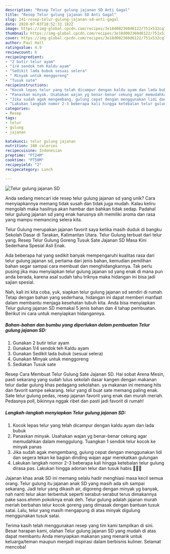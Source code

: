 ```yaml
---
description: "Resep Telur gulung jajanan SD Anti Gagal"
title: "Resep Telur gulung jajanan SD Anti Gagal"
slug: 241-resep-telur-gulung-jajanan-sd-anti-gagal
date: 2020-07-03T18:52:31.182Z
image: https://img-global.cpcdn.com/recipes/3e18d002360d6122/751x532cq70/telur-gulung-jajanan-sd-foto-resep-utama.jpg
thumbnail: https://img-global.cpcdn.com/recipes/3e18d002360d6122/751x532cq70/telur-gulung-jajanan-sd-foto-resep-utama.jpg
cover: https://img-global.cpcdn.com/recipes/3e18d002360d6122/751x532cq70/telur-gulung-jajanan-sd-foto-resep-utama.jpg
author: Paul Hall
ratingvalue: 4.9
reviewcount: 6
recipeingredient:
- "2 butir telur ayam"
- "1/4 sendok teh Kaldu ayam"
- "Sedikit lada bubuk sesuai selera"
- " Minyak untuk menggoreng"
- "Tusuk sate"
recipeinstructions:
- "Kocok lepas telur yang telah dicampur dengan kaldu ayam dan lada bubuk"
- "Panaskan minyak. Usahakan wajan yg benar-benar cekung agar memudahkan dalam menggulung. Tuangkan 1 sendok telur kocok ke minyak panas"
- "Jika sudah agak mengembang, gulung cepat dengan menggunakan lidi dan segera tekan ke bagian dinding wajan agar merekatkan gulungan"
- "Lakukan langkah nomor 2-3 beberapa kali hingga ketebalan telur gulung dirasa pas. Lakukan hingga adonan telur dan tusuk habis 🙂👍🏿"
categories:
- Resep
tags:
- telur
- gulung
- jajanan

katakunci: telur gulung jajanan 
nutrition: 108 calories
recipecuisine: Indonesian
preptime: "PT24M"
cooktime: "PT50M"
recipeyield: "2"
recipecategory: Lunch

---
```



![Telur gulung jajanan SD](https://img-global.cpcdn.com/recipes/3e18d002360d6122/751x532cq70/telur-gulung-jajanan-sd-foto-resep-utama.jpg)

Anda sedang mencari ide resep telur gulung jajanan sd yang unik? Cara menyiapkannya memang tidak susah dan tidak juga mudah. Kalau keliru mengolah maka hasilnya akan hambar dan bahkan tidak sedap. Padahal telur gulung jajanan sd yang enak harusnya sih memiliki aroma dan rasa yang mampu memancing selera kita.

Telur Gulung merupakan jajanan favorit saya ketika masih duduk di bangku Sekolah Dasar di Tarakan, Kalimantan Utara. Telur Gulung terbuat dari telur yang. Resep Telur Gulung Goreng Tusuk Sate Jajanan SD Masa Kini Sederhana Spesial Asli Enak.

Ada beberapa hal yang sedikit banyak mempengaruhi kualitas rasa dari telur gulung jajanan sd, pertama dari jenis bahan, kemudian pemilihan bahan segar sampai cara membuat dan menghidangkannya. Tak perlu pusing jika mau menyiapkan telur gulung jajanan sd yang enak di mana pun anda berada, karena asal sudah tahu triknya maka hidangan ini bisa jadi sajian spesial.


Nah, kali ini kita coba, yuk, siapkan telur gulung jajanan sd sendiri di rumah. Tetap dengan bahan yang sederhana, hidangan ini dapat memberi manfaat dalam membantu menjaga kesehatan tubuh kita. Anda bisa menyiapkan Telur gulung jajanan SD memakai 5 jenis bahan dan 4 tahap pembuatan. Berikut ini cara untuk menyiapkan hidangannya.

<!--inarticleads1-->

##### Bahan-bahan dan bumbu yang diperlukan dalam pembuatan Telur gulung jajanan SD:

1. Gunakan 2 butir telur ayam
1. Gunakan 1/4 sendok teh Kaldu ayam
1. Gunakan Sedikit lada bubuk (sesuai selera)
1. Gunakan  Minyak untuk menggoreng
1. Sediakan Tusuk sate


Resep Cara Membuat Telur Gulung Sate Jajanan SD. Hai sobat Arena Mesin, pasti sekarang yang sudah lulus sekolah dasar kangen dengan makanan telur dadar gulung khas pedagang sekolahan. ya makanan ini memang hits dan favorit sampe sekarang. telur yang di buat sate memang paling enak. Sate telur gulung pedas, resep jajanan favorit yang enak dan murah meriah. Pedasnya poll, bikinnya nggak ribet dan pasti jadi favorit di rumah! 

<!--inarticleads2-->

##### Langkah-langkah menyiapkan Telur gulung jajanan SD:

1. Kocok lepas telur yang telah dicampur dengan kaldu ayam dan lada bubuk
1. Panaskan minyak. Usahakan wajan yg benar-benar cekung agar memudahkan dalam menggulung. Tuangkan 1 sendok telur kocok ke minyak panas
1. Jika sudah agak mengembang, gulung cepat dengan menggunakan lidi dan segera tekan ke bagian dinding wajan agar merekatkan gulungan
1. Lakukan langkah nomor 2-3 beberapa kali hingga ketebalan telur gulung dirasa pas. Lakukan hingga adonan telur dan tusuk habis 🙂👍🏿


Jajanan khas anak SD ini memang selalu hadir menghiasi masa kecil semua orang. Telur gulung itu jajanan anak SD yang masih ada sih sampai sekarang. Jadi telur yang dikasih air, digoreng dengan minyak yg banyak, nah nanti telur akan terbentuk seperti serabut-serabut terus dimakannya pake saos.ehmm pokoknya enak deh. Telur gulung adalah jajanan murah meriah berbahan telur kocok goreng yang dimasak dengan bantuan tusuk satai. Lalu, telur yang masih mengapung di atas minyak digulung menggunakan tusuk satai. 

Terima kasih telah menggunakan resep yang tim kami tampilkan di sini. Besar harapan kami, olahan Telur gulung jajanan SD yang mudah di atas dapat membantu Anda menyiapkan makanan yang menarik untuk keluarga/teman maupun menjadi inspirasi dalam berbisnis kuliner. Selamat mencoba!
